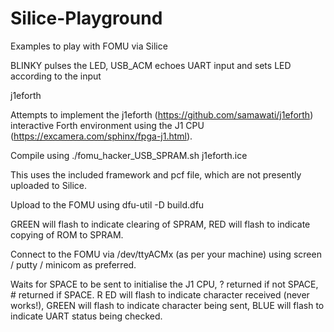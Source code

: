 # Silice-Playground

Examples to play with FOMU via Silice

BLINKY pulses the LED, 
USB_ACM echoes UART input and sets LED according to the input

j1eforth

Attempts to implement the j1eforth (https://github.com/samawati/j1eforth) interactive Forth environment using the J1 CPU (https://excamera.com/sphinx/fpga-j1.html).

Compile using ./fomu_hacker_USB_SPRAM.sh j1eforth.ice

This uses the included framework and pcf file, which are not presently uploaded to Silice.

Upload to the FOMU using dfu-util -D build.dfu

GREEN will flash to indicate clearing of SPRAM, RED will flash to indicate copying of ROM to SPRAM.


Connect to the FOMU via /dev/ttyACMx (as per your machine) using screen / putty / minicom as preferred.

Waits for SPACE to be sent to initialise the J1 CPU, ? returned if not SPACE, # returned if SPACE.
R
ED will flash to indicate character received (never works!), GREEN will flash to indicate character being sent, BLUE will flash to indicate UART status being checked.

